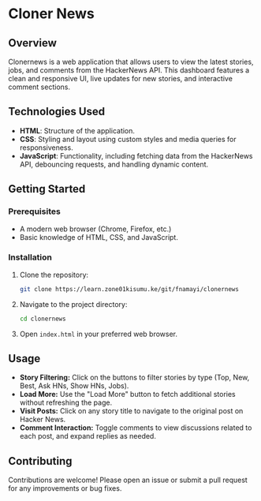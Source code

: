 # Cloner News

## Overview

Clonernews is a web application that allows users to view the latest stories, jobs, and comments from the HackerNews API. This dashboard features a clean and responsive UI, live updates for new stories, and interactive comment sections.

## Technologies Used

- **HTML**: Structure of the application.
- **CSS**: Styling and layout using custom styles and media queries for responsiveness.
- **JavaScript**: Functionality, including fetching data from the HackerNews API, debouncing requests, and handling dynamic content.

## Getting Started

### Prerequisites

- A modern web browser (Chrome, Firefox, etc.)
- Basic knowledge of HTML, CSS, and JavaScript.

### Installation

1. Clone the repository:

   ```bash
   git clone https://learn.zone01kisumu.ke/git/fnamayi/clonernews
   ```

2. Navigate to the project directory:

   ```bash
   cd clonernews
   ```

3. Open `index.html` in your preferred web browser.

## Usage
* **Story Filtering:** Click on the buttons to filter stories by type (Top, New, Best, Ask HNs, Show HNs, Jobs).
* **Load More:** Use the "Load More" button to fetch additional stories without refreshing the page.
* **Visit Posts:** Click on any story title to navigate to the original post on Hacker News.
* **Comment Interaction:** Toggle comments to view discussions related to each post, and expand replies as needed.
## Contributing

Contributions are welcome! Please open an issue or submit a pull request for any improvements or bug fixes.